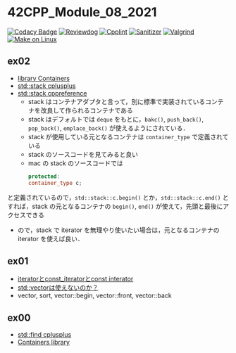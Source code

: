 # 42CPP_Module_08_2021
[![Codacy Badge](https://api.codacy.com/project/badge/Grade/6ea2cf90d7ca4452a35d2326a3e46038)](https://app.codacy.com/gh/solareenlo/42CPP_Module_08_2021?utm_source=github.com&utm_medium=referral&utm_content=solareenlo/42CPP_Module_08_2021&utm_campaign=Badge_Grade_Settings)
[![Reviewdog](https://github.com/solareenlo/42CPP_Module_08_2021/actions/workflows/reviewdog.yml/badge.svg)](https://github.com/solareenlo/42CPP_Module_08_2021/actions/workflows/reviewdog.yml)
[![Cpplint](https://github.com/solareenlo/42CPP_Module_08_2021/actions/workflows/cpplint.yml/badge.svg)](https://github.com/solareenlo/42CPP_Module_08_2021/actions/workflows/cpplint.yml)
[![Sanitizer](https://github.com/solareenlo/42CPP_Module_08_2021/actions/workflows/sanitizer.yml/badge.svg)](https://github.com/solareenlo/42CPP_Module_08_2021/actions/workflows/sanitizer.yml)
[![Valgrind](https://github.com/solareenlo/42CPP_Module_08_2021/actions/workflows/valgrind.yml/badge.svg)](https://github.com/solareenlo/42CPP_Module_08_2021/actions/workflows/valgrind.yml)
[![Make on Linux](https://github.com/solareenlo/42CPP_Module_08_2021/actions/workflows/make_on_linux.yml/badge.svg)](https://github.com/solareenlo/42CPP_Module_08_2021/actions/workflows/make_on_linux.yml)

## ex02
- [library Containers](https://www.cplusplus.com/reference/stl/)
- [std::stack cplusplus](https://www.cplusplus.com/reference/stack/stack/)
- [std::stack cppreference](https://en.cppreference.com/w/cpp/container/stack)
  - stack はコンテナアダプタと言って，別に標準で実装されているコンテナを改良して作られるコンテナである
  - stack はデフォルトでは `deque` をもとに，`bakc()`, `push_back()`, `pop_back()`, `emplace_back()` が使えるようにされている．
  - stack が使用している元となるコンテナは `container_type` で定義されている
  - stack のソースコードを見てみると良い
  - mac の stack のソースコードでは
    ```c++
    protected:
    container_type c;
    ```
と定義されているので，`std::stack::c.begin()` とか，`std::stack::c.end()` とすれば，stack の元となるコンテナの `begin()`, `end()` が使えて，先頭と最後にアクセスできる
  - ので，stack で iterator を無理やり使いたい場合は，元となるコンテナの iterator を使えば良い．

## ex01
  - [iteratorとconst_iteratorとconst interator](https://qiita.com/_EnumHack/items/a3724dead343b5aecb4e#iterator%E3%81%A8const_iterator%E3%81%A8const-interator)
  - [std::vector<const T>は使えないのか？](https://qiita.com/HO-RI9191/items/6f761af23cf5d288cb9e)
  - vector, sort, vector::begin, vector::front, vector::back

## ex00
  - [std::find cplusplus](https://www.cplusplus.com/reference/algorithm/find/)
  - [Containers library](https://en.cppreference.com/w/cpp/container)
